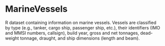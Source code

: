 MarineVessels
=============

R dataset containing information on marine vessels. Vessels are classified by type (e.g., tanker, cargo ship, passenger ship, etc.), their identifiers (IMO and MMSI numbers, callsign), build year, gross and net tonnages, dead-weight tonnage, draught, and ship dimensions (length and beam). 
